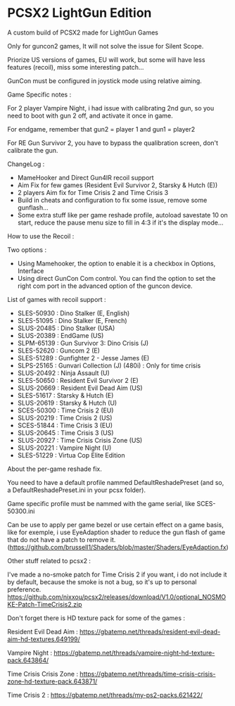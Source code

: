 # PCSX2 LightGun Edition

A custom build of PCSX2 made for LightGun Games

Only for guncon2 games, It will not solve the issue for Silent Scope.

Priorize US versions of games, EU will work, but some will have less features (recoil), miss some interesting patch...

GunCon must be configured in joystick mode using relative aiming.


Game Specific notes :

For 2 player Vampire Night, i had issue with calibrating 2nd gun, so you need to boot with gun 2 off, and activate it once in game.

For endgame, remember that gun2 = player 1 and gun1 = player2

For RE Gun Survivor 2, you have to bypass the qualibration screen, don't calibrate the gun.


ChangeLog :
- MameHooker and Direct Gun4IR recoil support
- Aim Fix for few games (Resident Evil Survivor 2, Starsky & Hutch (E))
- 2 players Aim fix for Time Crisis 2 and Time Crisis 3
- Build in cheats and configuration to fix some issue, remove some gunflash...
- Some extra stuff like per game reshade profile, autoload savestate 10 on start, reduce the pause menu size to fill in 4:3 if it's the display mode...

How to use the Recoil : 

Two options : 
- Using Mamehooker, the option to enable it is a checkbox in Options, Interface
- Using direct GunCon Com control. You can find the option to set the right com port in the advanced option of the guncon device.

List of games with recoil support : 
- SLES-50930 : Dino Stalker (E, English)
- SLES-51095 : Dino Stalker (E, French)
- SLUS-20485 : Dino Stalker (USA)
- SLUS-20389 : EndGame (US)
- SLPM-65139 : Gun Survivor 3: Dino Crisis (J)
- SLES-52620 : Guncom 2 (E)
- SLES-51289 : Gunfighter 2 - Jesse James (E)
- SLPS-25165 : Gunvari Collection (J) (480i) : Only for time crisis
- SLUS-20492 : Ninja Assault (U)
- SLES-50650 : Resident Evil Survivor 2 (E)
- SLUS-20669 : Resident Evil Dead Aim (US)
- SLES-51617 : Starsky & Hutch (E)
- SLUS-20619 : Starsky & Hutch (U)
- SCES-50300 : Time Crisis 2 (EU)
- SLUS-20219 : Time Crisis 2 (US)
- SCES-51844 : Time Crisis 3 (EU)
- SLUS-20645 : Time Crisis 3 (US)
- SLUS-20927 : Time Crisis Crisis Zone (US)
- SLUS-20221 : Vampire Night (U)
- SLES-51229 : Virtua Cop Elite Edition

About the per-game reshade fix.

You need to have a default profile nammed DefaultReshadePreset (and so, a DefaultReshadePreset.ini in your pcsx folder).

Game specific profile must be nammed with the game serial, like SCES-50300.ini

Can be use to apply per game bezel or use certain effect on a game basis, like for exemple, i use EyeAdaption shader to reduce the gun flash of game that do not have a patch to remove it.
(https://github.com/brussell1/Shaders/blob/master/Shaders/EyeAdaption.fx)


Other stuff related to pcsx2 : 

I've made a no-smoke patch for Time Crisis 2 if you want, i do not include it by default, because the smoke is not a bug, so it's up to personal preference.
https://github.com/nixxou/pcsx2/releases/download/V1.0/optional_NOSMOKE-Patch-TimeCrisis2.zip


Don't forget there is HD texture pack for some of the games : 

Resident Evil Dead Aim : https://gbatemp.net/threads/resident-evil-dead-aim-hd-textures.649199/

Vampire Night : https://gbatemp.net/threads/vampire-night-hd-texture-pack.643864/

Time Crisis Crisis Zone : https://gbatemp.net/threads/time-crisis-crisis-zone-hd-texture-pack.643871/

Time Crisis 2 : https://gbatemp.net/threads/my-ps2-packs.621422/


